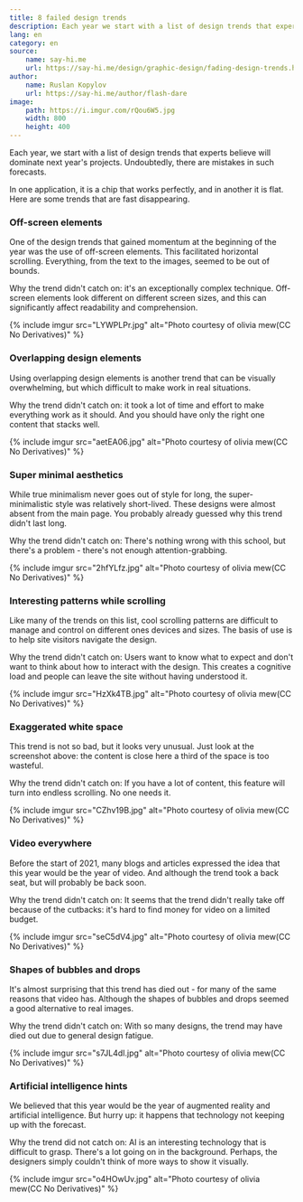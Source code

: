 ```yaml
---
title: 8 failed design trends
description: Each year we start with a list of design trends that experts believe will dominate the next year's projects. Of course, there are mistakes in such forecasts.
lang: en
category: en
source:
    name: say-hi.me
    url: https://say-hi.me/design/graphic-design/fading-design-trends.html
author:
    name: Ruslan Kopylov
    url: https://say-hi.me/author/flash-dare
image:
    path: https://i.imgur.com/rQou6W5.jpg
    width: 800
    height: 400
---
```


Each year, we start with a list of design trends that experts believe will dominate next year's projects.
Undoubtedly, there are mistakes in such forecasts.

In one application, it is a chip that works perfectly, and in another it is flat. Here are some trends that are fast disappearing.

### Off-screen elements

One of the design trends that gained momentum at the beginning of the year was the use of off-screen elements.
This facilitated horizontal scrolling. Everything, from the text to the images, seemed to be out of bounds.

Why the trend didn't catch on: it's an exceptionally complex technique. Off-screen elements look different on different screen sizes,
and this can significantly affect readability and comprehension.


{% include imgur src="LYWPLPr.jpg" alt="Photo courtesy of olivia mew(CC No Derivatives)" %}

### Overlapping design elements

Using overlapping design elements is another trend that can be visually overwhelming, but which
difficult to make work in real situations.

Why the trend didn't catch on: it took a lot of time and effort to make everything work as it should. And you should have only the right one
content that stacks well.

{% include imgur src="aetEA06.jpg" alt="Photo courtesy of olivia mew(CC No Derivatives)" %}

### Super minimal aesthetics

While true minimalism never goes out of style for long, the super-minimalistic style was relatively short-lived.
These designs were almost absent from the main page. You probably already guessed why this trend didn't last long.

Why the trend didn't catch on: There's nothing wrong with this school, but there's a problem - there's not enough attention-grabbing.

{% include imgur src="2hfYLfz.jpg" alt="Photo courtesy of olivia mew(CC No Derivatives)" %}

### Interesting patterns while scrolling

Like many of the trends on this list, cool scrolling patterns are difficult to manage and control on different ones
devices and sizes. The basis of use is to help site visitors navigate the design.

Why the trend didn't catch on: Users want to know what to expect and don't want to think about how to interact with the design.
This creates a cognitive load and people can leave the site without having understood it.

{% include imgur src="HzXk4TB.jpg" alt="Photo courtesy of olivia mew(CC No Derivatives)" %}

### Exaggerated white space

This trend is not so bad, but it looks very unusual. Just look at the screenshot above: the content is close here
a third of the space is too wasteful.

Why the trend didn't catch on: If you have a lot of content, this feature will turn into endless scrolling. No one needs it.

{% include imgur src="CZhv19B.jpg" alt="Photo courtesy of olivia mew(CC No Derivatives)" %}

### Video everywhere

Before the start of 2021, many blogs and articles expressed the idea that this year would be the year of video. And although the trend
took a back seat, but will probably be back soon.

Why the trend didn't catch on: It seems that the trend didn't really take off because of the cutbacks: it's hard to find money for video on a limited budget.

{% include imgur src="seC5dV4.jpg" alt="Photo courtesy of olivia mew(CC No Derivatives)" %}

### Shapes of bubbles and drops

It's almost surprising that this trend has died out - for many of the same reasons that video has. Although the shapes of bubbles and drops seemed
a good alternative to real images.

Why the trend didn't catch on: With so many designs, the trend may have died out due to general design fatigue.

{% include imgur src="s7JL4dI.jpg" alt="Photo courtesy of olivia mew(CC No Derivatives)" %}

### Artificial intelligence hints

We believed that this year would be the year of augmented reality and artificial intelligence. But hurry up: it happens that technology
not keeping up with the forecast.

Why the trend did not catch on: AI is an interesting technology that is difficult to grasp. There's a lot going on in the background. Perhaps,
the designers simply couldn't think of more ways to show it visually.

{% include imgur src="o4HOwUv.jpg" alt="Photo courtesy of olivia mew(CC No Derivatives)" %}